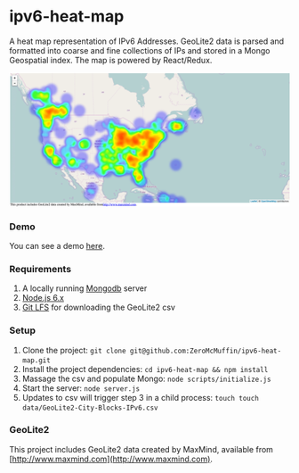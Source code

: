 # ipv6-heat-map
A heat map representation of IPv6 Addresses.  GeoLite2 data is parsed and formatted into coarse and fine collections of IPs and stored in a Mongo Geospatial index.  The map is powered by React/Redux.

![alt tag](./screen.png)

### Demo
You can see a demo [here](http://107.170.40.122/).

### Requirements
1. A locally running [Mongodb](https://docs.mongodb.com/manual/installation/) server
2. [Node.js 6.x](https://nodejs.org/en/download/)
3. [Git LFS](https://git-lfs.github.com/) for downloading the GeoLite2 csv

### Setup
1.  Clone the project: `git clone git@github.com:ZeroMcMuffin/ipv6-heat-map.git`
2.  Install the project dependencies: `cd ipv6-heat-map && npm install`
3.  Massage the csv and populate Mongo:  `node scripts/initialize.js`
4.  Start the server:  `node server.js`
5.  Updates to csv will trigger step 3 in a child process: `touch touch data/GeoLite2-City-Blocks-IPv6.csv`

### GeoLite2 
This project includes GeoLite2 data created by MaxMind, available from [http://www.maxmind.com](http://www.maxmind.com).


